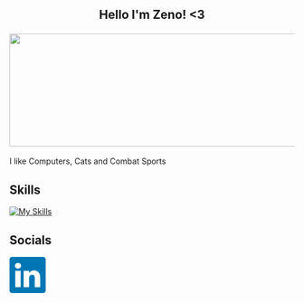 ## <p align="center"> Hello I'm Zeno! <3 </p>

 <img src="https://i.pinimg.com/736x/f6/a3/6b/f6a36b3497242571361f7cd9c078a78a.jpg" width="1200" height="200"/>

 I like Computers, Cats and Combat Sports

<h2>Skills</h2>

[![My Skills](https://skillicons.dev/icons?i=python,java,c,html,css,git,github,mysql&theme=dark)](https://skillicons.dev)

<h2>Socials</h2>

<a href="https://www.linkedin.com/in/mohammedzoranzeno/"> <img src="https://raw.githubusercontent.com/CLorant/readme-social-icons/refs/heads/main/large/colored/linkedin.svg">

